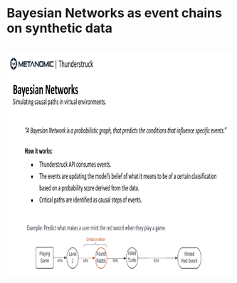 # Bayesian Networks as event chains on synthetic data 
<br />
<div align="center">
  <a href="https://github.com/Metanomic/bayesian_networks_example">
    <img src="images/bayesian_slide.png" alt="Logo" width="892" height="506">
  </a>
